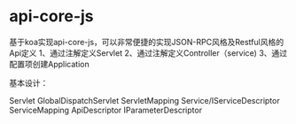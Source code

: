# api-core-js

基于koa实现api-core-js，可以非常便捷的实现JSON-RPC风格及Restful风格的Api定义
1、通过注解定义Servlet
2、通过注解定义Controller（service)
3、通过配置项创建Application

基本设计：

Servlet
GlobalDispatchServlet
ServletMapping
Service/IServiceDescriptor
ServiceMapping
ApiDescriptor
IParameterDescriptor